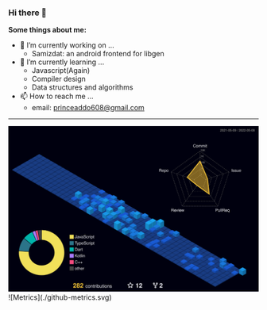### Hi there 👋
**Some things about me:**

- 🔭 I’m currently working on ...
  - Samizdat: an android frontend for libgen
- 🌱 I’m currently learning ...
  - Javascript(Again)
  - Compiler design
  - Data structures and algorithms
- 📫 How to reach me ...
  - email: princeaddo608@gmail.com

<hr/>
<img src="./profile-3d-contrib/profile-night-view.svg"/>
![Metrics](./github-metrics.svg)


